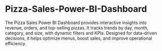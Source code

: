 # Pizza-Sales-Power-BI-Dashboard
The Pizza Sales Power BI Dashboard provides interactive insights into revenue, orders, and top-selling pizzas. It tracks trends by day, month, category, and size, with dynamic filters and KPIs. Designed for data-driven decisions, it helps optimize menus, boost sales, and improve operational efficiency.
